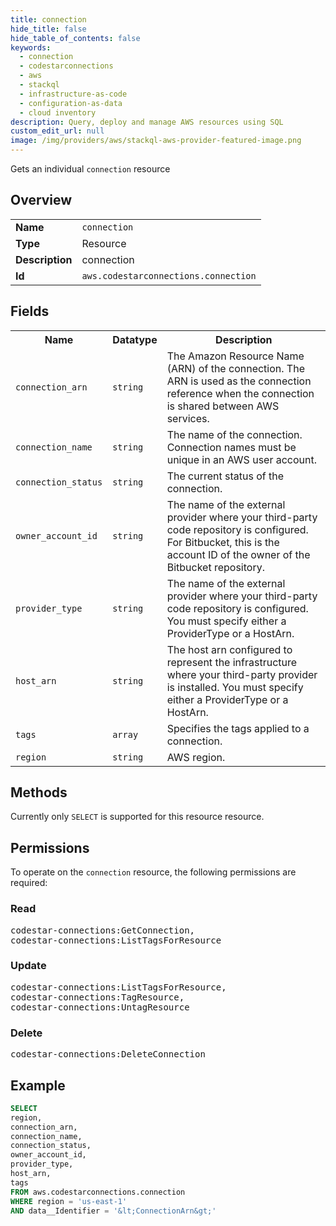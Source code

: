 ```yaml
---
title: connection
hide_title: false
hide_table_of_contents: false
keywords:
  - connection
  - codestarconnections
  - aws
  - stackql
  - infrastructure-as-code
  - configuration-as-data
  - cloud inventory
description: Query, deploy and manage AWS resources using SQL
custom_edit_url: null
image: /img/providers/aws/stackql-aws-provider-featured-image.png
---
```

Gets an individual <code>connection</code> resource

## Overview
<table><tbody>
<tr><td><b>Name</b></td><td><code>connection</code></td></tr>
<tr><td><b>Type</b></td><td>Resource</td></tr>
<tr><td><b>Description</b></td><td>connection</td></tr>
<tr><td><b>Id</b></td><td><code>aws.codestarconnections.connection</code></td></tr>
</tbody></table>

## Fields
<table><tbody>
<tr><th>Name</th><th>Datatype</th><th>Description</th></tr>
<tr><td><code>connection_arn</code></td><td><code>string</code></td><td>The Amazon Resource Name (ARN) of the  connection. The ARN is used as the connection reference when the connection is shared between AWS services.</td></tr>
<tr><td><code>connection_name</code></td><td><code>string</code></td><td>The name of the connection. Connection names must be unique in an AWS user account.</td></tr>
<tr><td><code>connection_status</code></td><td><code>string</code></td><td>The current status of the connection.</td></tr>
<tr><td><code>owner_account_id</code></td><td><code>string</code></td><td>The name of the external provider where your third-party code repository is configured. For Bitbucket, this is the account ID of the owner of the Bitbucket repository.</td></tr>
<tr><td><code>provider_type</code></td><td><code>string</code></td><td>The name of the external provider where your third-party code repository is configured. You must specify either a ProviderType or a HostArn.</td></tr>
<tr><td><code>host_arn</code></td><td><code>string</code></td><td>The host arn configured to represent the infrastructure where your third-party provider is installed. You must specify either a ProviderType or a HostArn.</td></tr>
<tr><td><code>tags</code></td><td><code>array</code></td><td>Specifies the tags applied to a connection.</td></tr>
<tr><td><code>region</code></td><td><code>string</code></td><td>AWS region.</td></tr>

</tbody></table>

## Methods
Currently only <code>SELECT</code> is supported for this resource resource.

## Permissions

To operate on the <code>connection</code> resource, the following permissions are required:

### Read
<pre>
codestar-connections:GetConnection,
codestar-connections:ListTagsForResource</pre>

### Update
<pre>
codestar-connections:ListTagsForResource,
codestar-connections:TagResource,
codestar-connections:UntagResource</pre>

### Delete
<pre>
codestar-connections:DeleteConnection</pre>


## Example
```sql
SELECT
region,
connection_arn,
connection_name,
connection_status,
owner_account_id,
provider_type,
host_arn,
tags
FROM aws.codestarconnections.connection
WHERE region = 'us-east-1'
AND data__Identifier = '&lt;ConnectionArn&gt;'
```
